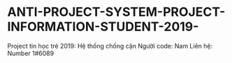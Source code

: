 # ANTI-PROJECT-SYSTEM-PROJECT-INFORMATION-STUDENT-2019-
Project tin học trẻ 2019: Hệ thống chống cận
Người code: Nam
Liên hệ: Number 1#6089
